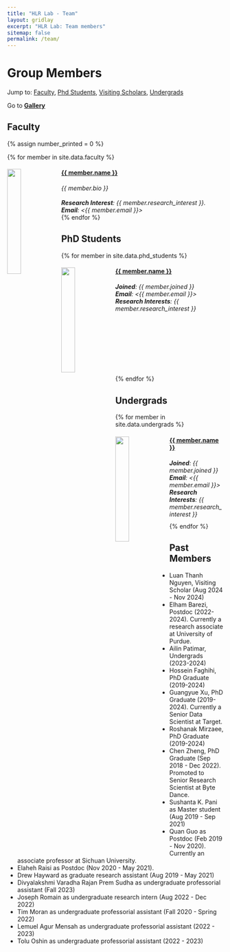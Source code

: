 ```yaml
---
title: "HLR Lab - Team"
layout: gridlay
excerpt: "HLR Lab: Team members"
sitemap: false
permalink: /team/
---
```


# Group Members

<!-- Jump to: [Faculty](#faculty), [Postdocs](#postdocs), [Phd Students](#phd-students), [Master Students](#master-students) -->

Jump to: [Faculty](#faculty), [Phd Students](#phd-students), [Visiting Scholars](#visiting-scholars), [Undergrads](#undergrads)

<!-- <div class="row">
<div class="col-lg-5 col-md-6 col-sm-12">
<a href="{{ site.url }}{{ site.baseurl }}/pictures/" >
<img src="{{ site.url }}{{ site.baseurl }}/images/picpic/Gallery/gathering_2024.jpg" width="100%">
</a>
</div>
</div> -->

Go to <a href="{{ site.url }}{{ site.baseurl }}/pictures/"> <b>Gallery</b> </a>

## Faculty
{% assign number_printed = 0 %}
<div class="row" style="display: block">
{% for member in site.data.faculty %}
<div class="col-sm-6 clearfix">
  <img src="{{ site.url }}{{ site.baseurl }}/images/profiles/{{ member.photo }}" class="img-responsive" width="25%" style="float: left" />
  <h4><a href="{{ member.webpage }}" style="color:inherit">{{ member.name }}</a></h4>
  <i>{{ member.bio }}</i><br><br>
  <i><b>Research Interest</b>: {{ member.research_interest }}. <br><b>Email</b>: <{{ member.email }}></i>
</div>
{% endfor %}
</div>

<!-- ## Postdocs
<div class="row">
{% for member in site.data.postdocs %}
<div class="col-sm-6 clearfix">
  <img src="{{ site.url }}{{ site.baseurl }}/images/profiles/{{ member.photo }}" class="img-responsive" width="25%" style="float: left"/>
  <h4><a href="{{ member.webpage }}" style="color:inherit">{{ member.name }}</a></h4>
  <i><b>Joined</b>: {{ member.joined }}</i><br>
  <i><b>Email</b>: <{{ member.email }}></i><br>
  <i><b>Research Interests</b>: {{ member.research_interest }}<br></i>
</div>
{% endfor %}
</div> -->

## PhD Students
<div class="row">
{% for member in site.data.phd_students %}
<div class="col-sm-6 clearfix" style="min-height: 250px;">
  <img src="{{ site.url }}{{ site.baseurl }}/images/profiles/{{ member.photo }}" class="img-responsive" width="25%" style="float: left;"/>
  <h4><a href="{{ member.webpage }}" style="color:inherit">{{ member.name }}</a></h4>
  <i><b>Joined</b>: {{ member.joined }}</i><br>
  <i><b>Email</b>: <{{ member.email }}></i><br>
  <i><b>Research Interests</b>: {{ member.research_interest }}</i>
</div>
{% endfor %}
</div>

<!-- ## Visiting Scholars
<div class="row">
{% for member in site.data.visiting_scholars %}
<div class="col-sm-6 clearfix" style="min-height: 250px;">
  <img src="{{ site.url }}{{ site.baseurl }}/images/profiles/{{ member.photo }}" class="img-responsive" width="25%" style="float: left;"/>
  <h4><a href="{{ member.webpage }}" style="color:inherit">{{ member.name }}</a></h4>
  <i><b>Joined</b>: {{ member.joined }}</i><br>
  <i><b>Email</b>: <{{ member.email }}></i><br>
  <i><b>Research Interests</b>: {{ member.research_interest }}</i>
</div>
{% endfor %}
</div> -->


<!-- ## Master's Students -->
<!--<div class="row">
{% for member in site.data.master_students %}
<div class="col-sm-6 clearfix">
  <img src="{{ site.url }}{{ site.baseurl }}/images/profiles/{{ member.photo }}" class="img-responsive" width="25%" style="float: left" />
  <h4><a href="{{ member.webpage }}" style="color:inherit">{{ member.name }}</a></h4>
  <i><b>Joined</b>: {{ member.joined }}</i><br>
  <i><b>Email</b>: <{{ member.email }}></i>
</div>
{% endfor %}
</div>-->

## Undergrads
<div class="row">
{% for member in site.data.undergrads %}
<div class="col-sm-6 clearfix" style="min-height: 200px;">
  <img src="{{ site.url }}{{ site.baseurl }}/images/profiles/{{ member.photo }}" class="img-responsive" width="25%" style="float: left"/>
  <h4><a href="{{ member.webpage }}" style="color:inherit">{{ member.name }}</a></h4>
  <i><b>Joined</b>: {{ member.joined }}</i><br>
  <i><b>Email</b>: <{{ member.email }}></i><br>
  <i><b>Research Interests</b>: {{ member.research_interest }}</i>
</div>
{% endfor %}
</div>

## Past Members
- Luan Thanh Nguyen, Visiting Scholar (Aug 2024 - Nov 2024)
- Elham Barezi, Postdoc (2022-2024). Currently a research associate at University of Purdue.
- Ailin Patimar, Undergrads (2023-2024)
- Hossein Faghihi, PhD Graduate (2019-2024)
- Guangyue Xu, PhD Graduate (2019-2024). Currently a Senior Data Scientist at Target.
- Roshanak Mirzaee, PhD Graduate (2019-2024)
- Chen Zheng, PhD Graduate (Sep 2018 - Dec 2022). Promoted to Senior Research Scientist at Byte Dance.
- Sushanta K. Pani as Master student (Aug 2019 - Sep 2021)
- Quan Guo as Postdoc (Feb 2019 - Nov 2020). Currently an associate professor at Sichuan University.
- Elaheh Raisi as Postdoc (Nov 2020 - May 2021).
- Drew Hayward as graduate research assistant (Aug 2019 - May 2021)
- Divyalakshmi Varadha Rajan Prem Sudha as undergraduate professorial assistant (Fall 2023)
- Joseph Romain as undergraduate research intern (Aug 2022 - Dec 2022)
- Tim Moran as undergraduate professorial assistant (Fall 2020 - Spring 2022)
- Lemuel Agur Mensah as undergraduate professorial assistant (2022 - 2023)
- Tolu Oshin as undergraduate professorial assistant (2022 - 2023)
